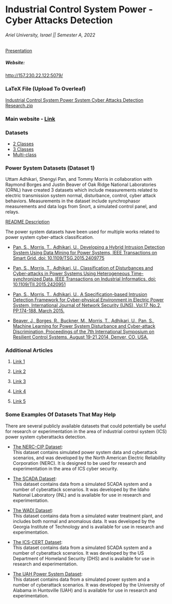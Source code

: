 # Industrial Control System Power - Cyber Attacks Detection 

###### Ariel University, Israel || Semester A, 2022

[Presentation](https://www.canva.com/design/DAFbkwt6KjQ/7im1RNlKjYkdZpg1dugivg/view?utm_content=DAFbkwt6KjQ&utm_campaign=designshare&utm_medium=link2&utm_source=sharebutton)



##### Website:





http://157.230.22.122:5079/









### LaTeX File (Upload To Overleaf)

[Industrial Control System Power System Cyber Attacks Detection Research.zip](https://github.com/VictoKu1/IndustrialControlSystemCyberAttackDetectingCourse/blob/master/Industrial%20Power%20Control%20System%20Cyber%20Attacks%20Detection.zip)


### Main website - [Link](https://sites.google.com/a/uah.edu/tommy-morris-uah/ics-data-sets)




### Datasets

* [2 Classes](https://github.com/VictoKu1/IndustrialControlSystemCyberAttackDetectingCourse/blob/master/Class/binaryAllNaturalPlusNormalVsAttacks)
* [3 Classes](https://github.com/VictoKu1/IndustrialControlSystemCyberAttackDetectingCourse/blob/master/Class/triple)
* [Multi-class](https://github.com/VictoKu1/IndustrialControlSystemCyberAttackDetectingCourse/blob/master/Class/multiclass)


### Power System Datasets (Dataset 1)

Uttam Adhikari, Shengyi Pan, and Tommy Morris in collaboration with Raymond Borges and Justin Beaver of Oak Ridge National Laboratories (ORNL) have created 3 datasets which include measurements related to electric transmission system normal, disturbance, control, cyber attack behaviors. Measurements in the dataset include synchrophasor measurements and data logs from Snort, a simulated control panel, and relays.

[README Description](http://www.google.com/url?q=http%3A%2F%2Fwww.ece.uah.edu%2F~thm0009%2Ficsdatasets%2FPowerSystem_Dataset_README.pdf&sa=D&sntz=1&usg=AOvVaw3t-soxdA-27GPUSRG1JP_Q)

The power system datasets have been used for multiple works related to power system cyber-attack classification.

* [Pan, S., Morris, T., Adhikari, U., Developing a Hybrid Intrusion Detection System Using Data Mining for Power Systems, IEEE Transactions on Smart Grid. doi: 10.1109/TSG.2015.2409775](http://www.google.com/url?q=http%3A%2F%2Fieeexplore.ieee.org%2Fstamp%2Fstamp.jsp%3Ftp%3D%26arnumber%3D7063234%26isnumber%3D5446437&sa=D&sntz=1&usg=AOvVaw06Q-fkYHriTfgJYieCBnJc)

* [Pan, S., Morris, T., Adhikari, U., Classification of Disturbances and Cyber-attacks in Power Systems Using Heterogeneous Time-synchronized Data, IEEE Transactions on Industrial Informatics. doi: 10.1109/TII.2015.2420951](http://www.google.com/url?q=http%3A%2F%2Fieeexplore.ieee.org%2Fstamp%2Fstamp.jsp%3Ftp%3D%26arnumber%3D7081776%26isnumber%3D4389054&sa=D&sntz=1&usg=AOvVaw21tCmn-MAAmkUzCRpflyv_)

* [Pan, S., Morris, T., Adhikari, U., A Specification-based Intrusion Detection Framework for Cyber-physical Environment in Electric Power System, International Journal of Network Security (IJNS), Vol.17, No.2, PP.174-188, March 2015.](http://www.google.com/url?q=http%3A%2F%2Fijns.jalaxy.com.tw%2Fcontents%2Fijns-v17-n2%2Fijns-2015-v17-n2-p174-188.pdf&sa=D&sntz=1&usg=AOvVaw3qkk5GcOIxcgHQesgQjr5w)

* [Beaver, J., Borges, R., Buckner, M., Morris, T., Adhikari, U., Pan, S., Machine Learning for Power System Disturbance and Cyber-attack Discrimination, Proceedings of the 7th International Symposium on Resilient Control Systems, August 19-21,2014, Denver, CO, USA.](https://www.google.com/url?q=https%3A%2F%2Fdoi.org%2F10.1109%2FISRCS.2014.6900095&sa=D&sntz=1&usg=AOvVaw3fR5r_1bSnchlVhDlEXHXE)


### Additional Articles

1. [Link 1](https://link.springer.com/content/pdf/10.1007/978-3-662-45355-1_5.pdf)

2. [Link 2](https://www.researchgate.net/profile/Ichiro-Koshijima/publication/318127445_Cyber-Attack_Detection_for_Industrial_Control_System_Monitoring_with_Support_Vector_Machine_Based_on_Communication_Profile/links/59f477b50f7e9b553ebbdeb6/Cyber-Attack-Detection-for-Industrial-Control-System-Monitoring-with-Support-Vector-Machine-Based-on-Communication-Profile.pdf)

3. [Link 3](https://arxiv.org/pdf/1907.01216)

4. [Link 4](https://dora.dmu.ac.uk/bitstream/handle/2086/13839/ewic_icscsr2016_paper12.pdf?sequence=1)

5. [Link 5](https://ieeexplore.ieee.org/iel7/6287639/8948470/09086038.pdf)


### Some Examples Of Datasets That May Help

There are several publicly available datasets that could potentially be useful for research or experimentation in the area of industrial control system (ICS) power system cyberattacks detection.

* [The NERC-CIP Dataset](https://www.nerc.com/pa/Stand/Pages/CIP-Simulated-Data-Sets.aspx): </br> This dataset contains simulated power system data and cyberattack scenarios, and was developed by the North American Electric Reliability Corporation (NERC). It is designed to be used for research and experimentation in the area of ICS cyber security.

* [The SCADA Dataset](https://www.inl.gov/technicalpublications/Documents/5114928.pdf): </br> This dataset contains data from a simulated SCADA system and a number of cyberattack scenarios. It was developed by the Idaho National Laboratory (INL) and is available for use in research and experimentation.

* [The WADI Dataset](https://www.gtisc.gatech.edu/node/1671): </br> This dataset contains data from a simulated water treatment plant, and includes both normal and anomalous data. It was developed by the Georgia Institute of Technology and is available for use in research and experimentation.

* [The ICS-CERT Dataset](https://ics-cert.us-cert.gov/ICS-CERT-ICS-ALERT-16-203-01): </br> This dataset contains data from a simulated SCADA system and a number of cyberattack scenarios. It was developed by the US Department of Homeland Security (DHS) and is available for use in research and experimentation.

* [The UAH Power System Dataset](http://www.ece.uah.edu/~thm0009/icsdatasets/): </br> This dataset contains data from a simulated power system and a number of cyberattack scenarios. It was developed by the University of Alabama in Huntsville (UAH) and is available for use in research and experimentation.






























